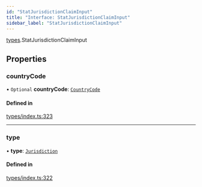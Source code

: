 ```yaml
---
id: "StatJurisdictionClaimInput"
title: "Interface: StatJurisdictionClaimInput"
sidebar_label: "StatJurisdictionClaimInput"
---
```


[types](../../../modules/Types/Types.md).StatJurisdictionClaimInput

## Properties

### countryCode

• `Optional` **countryCode**: [`CountryCode`](../../../enums/Generated/Types/CountryCode/CountryCode.md)

#### Defined in

[types/index.ts:323](https://github.com/PolymeshAssociation/polymesh-sdk/blob/adcc38781/src/types/index.ts#L323)

___

### type

• **type**: [`Jurisdiction`](../../../enums/Types/ClaimType/ClaimType.md#jurisdiction)

#### Defined in

[types/index.ts:322](https://github.com/PolymeshAssociation/polymesh-sdk/blob/adcc38781/src/types/index.ts#L322)
